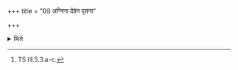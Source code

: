+++
title = "08 अग्निना देवेन पृतना"

+++

<details><summary>थिते</summary>

8. With agninā devena pr̥tanā jayāmi...,[^1] the sacrifcer takes (the three) Viṣṇu-strides connected with (the three verses in) the Jagatī (-metre).   

[^1]: TS III.5.3.a-c.  

[^2]: See IV.14.6.  
</details>
